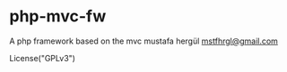 php-mvc-fw
===============

A php framework based on the mvc
mustafa hergül
mstfhrgl@gmail.com

License("GPLv3")
